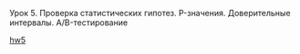 Урок 5. Проверка статистических гипотез. P-значения. Доверительные интервалы. A/B-тестирование

[hw5](https://nbviewer.org/urls/bitbucket.org/raduntsev/tv/raw/8033dbc255ba0edbef7b9b3dd37b8c823ccce289/5/hw5.ipynb)